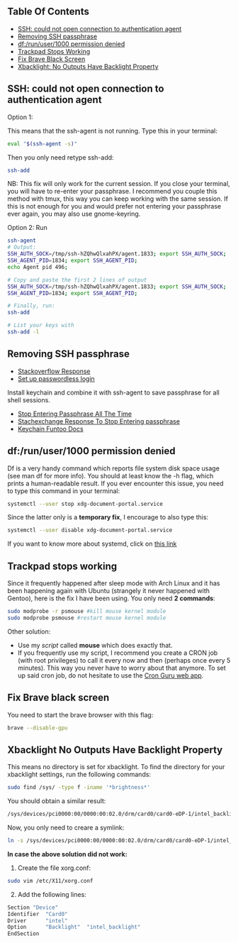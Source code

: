 ## Table Of Contents

* [SSH: could not open connection to authentication agent](#ssh-could-not-open-connection-to-authentication-agent)
* [Removing SSH passphrase](#removing-ssh-passphrase)
* [df:/run/user/1000 permission denied](#dfrunuser1000-permission-denied)
* [Trackpad Stops Working](#trackpad-stops-working)
* [Fix Brave Black Screen](#fix-brave-black-screen)
* [Xbacklight: No Outputs Have Backlight Property](#xbacklight-no-outputs-have-backlight-property)

## SSH: could not open connection to authentication agent

Option 1:

This means that the ssh-agent is not running. Type this in your terminal:
```bash
eval "$(ssh-agent -s)"
```
Then you only need retype ssh-add:
```bash
ssh-add
```
NB: This fix will only work for the current session. If you close your
terminal, you will have to re-enter your passphrase. I recommend you couple
this method with tmux, this way you can keep working with the same session.
If this is not enough for you and would prefer not entering your passphrase
ever again, you may also use gnome-keyring.

Option 2:
Run
```bash
ssh-agent
# Output:
SSH_AUTH_SOCK=/tmp/ssh-hZQhwQlxahPX/agent.1833; export SSH_AUTH_SOCK; 
SSH_AGENT_PID=1834; export SSH_AGENT_PID; 
echo Agent pid 496; 

# Copy and paste the first 2 lines of output
SSH_AUTH_SOCK=/tmp/ssh-hZQhwQlxahPX/agent.1833; export SSH_AUTH_SOCK; 
SSH_AGENT_PID=1834; export SSH_AGENT_PID; 

# Finally, run:
ssh-add

# List your keys with
ssh-add -l
```

## Removing SSH passphrase

+ [Stackoverflow Response](https://stackoverflow.com/questions/112396/how-do-i-remove-the-passphrase-for-the-ssh-key-without-having-to-create-a-new-ke#112409)
+ [Set up passwordless login](https://linuxize.com/post/how-to-setup-passwordless-ssh-login/)

Install keychain and combine it with ssh-agent to save passphrase for all
shell sessions.

+ [Stop Entering Passphrase All The Time](https://keyboardinterrupt.org/stop-entering-your-ssh-passphrase-all-the-time)
+ [Stachexchange Response To Stop Entering passphrase](https://stackoverflow.com/questions/10032461/git-keeps-asking-me-for-my-ssh-key-passphrase)
+ [Keychain Funtoo Docs](https://www.funtoo.org/Keychain)

## df:/run/user/1000 permission denied

Df is a very handy command which reports file system disk space usage (see man
df for more info). You should at least know the -h flag, which prints a
human-readable result.  If you ever encounter this issue, you need to type this
command in your terminal:

```bash
systemctl --user stop xdg-document-portal.service
```
Since the latter only is a **temporary fix**, I encourage to also type this:

```bash
systemctl --user disable xdg-document-portal.service
```

If you want to know more about systemd, click on [this
link](https://wiki.archlinux.org/title/Systemd)

## Trackpad stops working

Since it frequently happened after sleep mode with Arch Linux and it has been
happening again with Ubuntu (strangely it never happened with Gentoo), here is
the fix I have been using. You only need **2 commands**:

```bash
sudo modprobe -r psmouse #kill mouse kernel module
sudo modprobe psmouse #restart mouse kernel module
```

Other solution:

+ Use my *script* called **mouse** which does exactly that.
+ If you frequently use my script, I recommend you create a CRON job (with root
  privileges) to call it every now and then (perhaps once every 5 minutes).
  This way you never have to worry about that anymore. To set up said cron job,
  do not hesitate to use the [Cron Guru web app](https://www.creativebloq.com/features/10-best-static-site-generators).

## Fix Brave black screen

You need to start the brave browser with this flag:
```bash
brave --disable-gpu
```
## Xbacklight No Outputs Have Backlight Property

This means no directory is set for xbacklight. To find the directory for your
xbacklight settings, run the following commands:

```bash
sudo find /sys/ -type f -iname '*brightness*'
```

You should obtain a similar result:
```bash
/sys/devices/pci0000:00/0000:00:02.0/drm/card0/card0-eDP-1/intel_backlight/brightness
```

Now, you only need to creare a symlink:
```bash
ln -s /sys/devices/pci0000:00/0000:00:02.0/drm/card0/card0-eDP-1/intel_backlight/ /sys/class/backlight
```

**In case the above solution did not work:**

1. Create the file xorg.conf:

```bash
sudo vim /etc/X11/xorg.conf
```

2. Add the following lines:

```bash
Section "Device"
Identifier  "Card0"
Driver      "intel"
Option      "Backlight"  "intel_backlight"
EndSection
```
